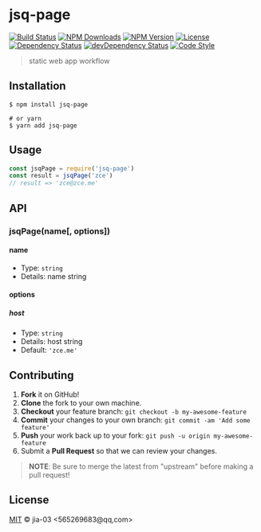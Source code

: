 # jsq-page

[![Build Status][travis-image]][travis-url]
[![NPM Downloads][downloads-image]][downloads-url]
[![NPM Version][version-image]][version-url]
[![License][license-image]][license-url]
[![Dependency Status][dependency-image]][dependency-url]
[![devDependency Status][devdependency-image]][devdependency-url]
[![Code Style][style-image]][style-url]

> static web app workflow

## Installation

```shell
$ npm install jsq-page

# or yarn
$ yarn add jsq-page
```

## Usage

<!-- TODO: Introduction of API use -->

```javascript
const jsqPage = require('jsq-page')
const result = jsqPage('zce')
// result => 'zce@zce.me'
```

## API

<!-- TODO: Introduction of API -->

### jsqPage(name[, options])

#### name

- Type: `string`
- Details: name string

#### options

##### host

- Type: `string`
- Details: host string
- Default: `'zce.me'`

## Contributing

1. **Fork** it on GitHub!
2. **Clone** the fork to your own machine.
3. **Checkout** your feature branch: `git checkout -b my-awesome-feature`
4. **Commit** your changes to your own branch: `git commit -am 'Add some feature'`
5. **Push** your work back up to your fork: `git push -u origin my-awesome-feature`
6. Submit a **Pull Request** so that we can review your changes.

> **NOTE**: Be sure to merge the latest from "upstream" before making a pull request!

## License

[MIT](LICENSE) &copy; jia-03 <565269683@qq,com>



[travis-image]: https://img.shields.io/travis/jia-03/jsq-page/master.svg
[travis-url]: https://travis-ci.org/jia-03/jsq-page
[downloads-image]: https://img.shields.io/npm/dm/jsq-page.svg
[downloads-url]: https://npmjs.org/package/jsq-page
[version-image]: https://img.shields.io/npm/v/jsq-page.svg
[version-url]: https://npmjs.org/package/jsq-page
[license-image]: https://img.shields.io/github/license/jia-03/jsq-page.svg
[license-url]: https://github.com/jia-03/jsq-page/blob/master/LICENSE
[dependency-image]: https://img.shields.io/david/jia-03/jsq-page.svg
[dependency-url]: https://david-dm.org/jia-03/jsq-page
[devdependency-image]: https://img.shields.io/david/dev/jia-03/jsq-page.svg
[devdependency-url]: https://david-dm.org/jia-03/jsq-page?type=dev
[style-image]: https://img.shields.io/badge/code_style-standard-brightgreen.svg
[style-url]: https://standardjs.com
